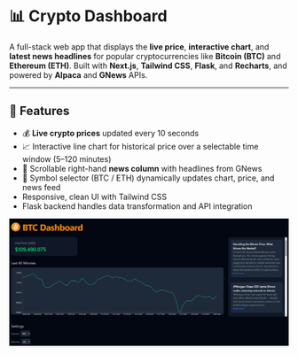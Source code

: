# 📊 Crypto Dashboard

A full-stack web app that displays the **live price**, **interactive chart**, and **latest news headlines** for popular cryptocurrencies like **Bitcoin (BTC)** and **Ethereum (ETH)**. Built with **Next.js**, **Tailwind CSS**, **Flask**, and **Recharts**, and powered by **Alpaca** and **GNews** APIs.

---

## 🔧 Features

- 💰 **Live crypto prices** updated every 10 seconds
- 📈 Interactive line chart for historical price over a selectable time window (5–120 minutes)
- 📰 Scrollable right-hand **news column** with headlines from GNews
- 🔄 Symbol selector (BTC / ETH) dynamically updates chart, price, and news feed
- Responsive, clean UI with Tailwind CSS
- Flask backend handles data transformation and API integration

![Dashboard Screenshot](public/screenshot.png)
